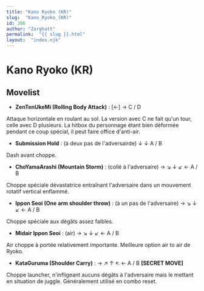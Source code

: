 ```yaml
---
title: "Kano Ryoko (KR)"
slug:  "Kano_Ryoko_(KR)"
id: 386
author: "Zarghatt"
permalink:  "{{ slug }}.html"
layout:  "index.njk"
---
```


# Kano Ryoko (KR)

## Movelist

- **ZenTenUkeMi (Rolling Body Attack)** : \[←\] → C / D

Attaque horizontale en roulant au sol. La version avec C ne fait qu'un
tour, celle avec D plusieurs. La hitbox du personnage étant bien
déformée pendant ce coup spécial, il peut faire office d'anti-air.

- **Submission Hold** : (à deux pas de l'adversairde) ↓ ↓ A / B

Dash avant choppe.

- **ChoYamaArashi (Mountain Storm)** : (collé à l'adversaire) → ↘ ↓ ↙ ←
  A / B

Choppe spéciale dévastatrice entraînant l'adversaire dans un mouvement
rotatif vertical enflammé.

- **Ippon Seoi (One arm shoulder throw)** : (à un pas de l'adversaire) →
  ↘ ↓ ↙ ← A / B

Choppe spéciale aux dégâts assez faibles.

- **Midair Ippon Seoi** : (air) → ↘ ↓ ↙ ← A / B

Air choppe à portée relativement importante. Meilleure option air to air
de Ryoko.

- **KataGuruma (Shoulder Carry)** : → ↗ ↑ ↖ ← A / B **\[SECRET MOVE\]**

Choppe launcher, n'infligeant aucuns dégâts à l'adversaire mais le
mettant en situation de juggle. Généralement utilisé en combo reset.
